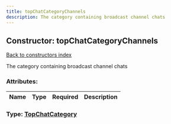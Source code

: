 ```yaml
---
title: topChatCategoryChannels
description: The category containing broadcast channel chats
---
```

## Constructor: topChatCategoryChannels  
[Back to constructors index](index.md)



The category containing broadcast channel chats

### Attributes:

| Name     |    Type       | Required | Description |
|----------|---------------|----------|-------------|



### Type: [TopChatCategory](../types/TopChatCategory.md)


